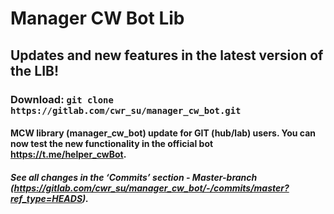 # Manager CW Bot Lib

## Updates and new features in the latest version of the LIB!

### Download: `git clone https://gitlab.com/cwr_su/manager_cw_bot.git`

#### MCW library (manager_cw_bot) update for GIT (hub/lab) users. You can now test the new functionality in the official bot https://t.me/helper_cwBot.

##### See all changes in the ‘Commits’ section - Master-branch (https://gitlab.com/cwr_su/manager_cw_bot/-/commits/master?ref_type=HEADS).